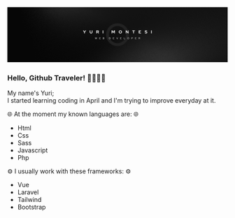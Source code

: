 <img src="./img/Semplice Lavoro Banner LinkedIn.png">

### Hello, Github Traveler! 🤙🏼🤙🏼

My name's Yuri;
<br>
I started learning coding in April and I'm trying to improve everyday at it.

🌐 At the moment my known languages are: 🌐

- Html          
- Css           
- Sass          
- Javascript    
- Php           

⚙️ I usually work with these frameworks: ⚙️

- Vue           
- Laravel       
- Tailwind      
- Bootstrap     
